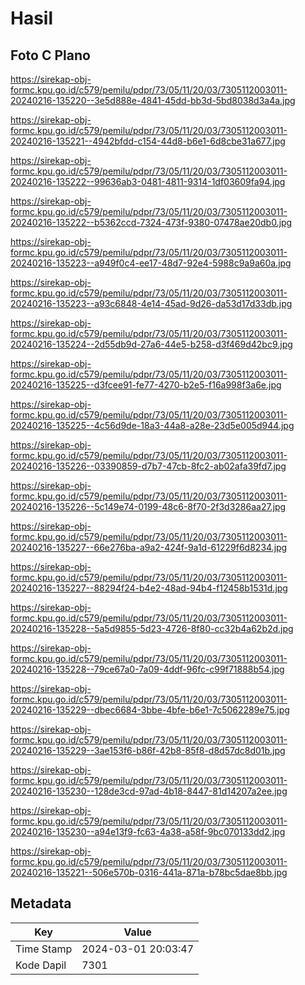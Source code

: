 # Hasil

## Foto C Plano

https://sirekap-obj-formc.kpu.go.id/c579/pemilu/pdpr/73/05/11/20/03/7305112003011-20240216-135220--3e5d888e-4841-45dd-bb3d-5bd8038d3a4a.jpg

https://sirekap-obj-formc.kpu.go.id/c579/pemilu/pdpr/73/05/11/20/03/7305112003011-20240216-135221--4942bfdd-c154-44d8-b6e1-6d8cbe31a677.jpg

https://sirekap-obj-formc.kpu.go.id/c579/pemilu/pdpr/73/05/11/20/03/7305112003011-20240216-135222--99636ab3-0481-4811-9314-1df03609fa94.jpg

https://sirekap-obj-formc.kpu.go.id/c579/pemilu/pdpr/73/05/11/20/03/7305112003011-20240216-135222--b5362ccd-7324-473f-9380-07478ae20db0.jpg

https://sirekap-obj-formc.kpu.go.id/c579/pemilu/pdpr/73/05/11/20/03/7305112003011-20240216-135223--a949f0c4-ee17-48d7-92e4-5988c9a9a60a.jpg

https://sirekap-obj-formc.kpu.go.id/c579/pemilu/pdpr/73/05/11/20/03/7305112003011-20240216-135223--a93c6848-4e14-45ad-9d26-da53d17d33db.jpg

https://sirekap-obj-formc.kpu.go.id/c579/pemilu/pdpr/73/05/11/20/03/7305112003011-20240216-135224--2d55db9d-27a6-44e5-b258-d3f469d42bc9.jpg

https://sirekap-obj-formc.kpu.go.id/c579/pemilu/pdpr/73/05/11/20/03/7305112003011-20240216-135225--d3fcee91-fe77-4270-b2e5-f16a998f3a6e.jpg

https://sirekap-obj-formc.kpu.go.id/c579/pemilu/pdpr/73/05/11/20/03/7305112003011-20240216-135225--4c56d9de-18a3-44a8-a28e-23d5e005d944.jpg

https://sirekap-obj-formc.kpu.go.id/c579/pemilu/pdpr/73/05/11/20/03/7305112003011-20240216-135226--03390859-d7b7-47cb-8fc2-ab02afa39fd7.jpg

https://sirekap-obj-formc.kpu.go.id/c579/pemilu/pdpr/73/05/11/20/03/7305112003011-20240216-135226--5c149e74-0199-48c6-8f70-2f3d3286aa27.jpg

https://sirekap-obj-formc.kpu.go.id/c579/pemilu/pdpr/73/05/11/20/03/7305112003011-20240216-135227--66e276ba-a9a2-424f-9a1d-61229f6d8234.jpg

https://sirekap-obj-formc.kpu.go.id/c579/pemilu/pdpr/73/05/11/20/03/7305112003011-20240216-135227--88294f24-b4e2-48ad-94b4-f12458b1531d.jpg

https://sirekap-obj-formc.kpu.go.id/c579/pemilu/pdpr/73/05/11/20/03/7305112003011-20240216-135228--5a5d9855-5d23-4726-8f80-cc32b4a62b2d.jpg

https://sirekap-obj-formc.kpu.go.id/c579/pemilu/pdpr/73/05/11/20/03/7305112003011-20240216-135228--79ce67a0-7a09-4ddf-96fc-c99f71888b54.jpg

https://sirekap-obj-formc.kpu.go.id/c579/pemilu/pdpr/73/05/11/20/03/7305112003011-20240216-135229--dbec6684-3bbe-4bfe-b6e1-7c5062289e75.jpg

https://sirekap-obj-formc.kpu.go.id/c579/pemilu/pdpr/73/05/11/20/03/7305112003011-20240216-135229--3ae153f6-b86f-42b8-85f8-d8d57dc8d01b.jpg

https://sirekap-obj-formc.kpu.go.id/c579/pemilu/pdpr/73/05/11/20/03/7305112003011-20240216-135230--128de3cd-97ad-4b18-8447-81d14207a2ee.jpg

https://sirekap-obj-formc.kpu.go.id/c579/pemilu/pdpr/73/05/11/20/03/7305112003011-20240216-135230--a94e13f9-fc63-4a38-a58f-9bc070133dd2.jpg

https://sirekap-obj-formc.kpu.go.id/c579/pemilu/pdpr/73/05/11/20/03/7305112003011-20240216-135221--506e570b-0316-441a-871a-b78bc5dae8bb.jpg


## Metadata

| Key        | Value               |
| ---------- | ------------------- |
| Time Stamp | 2024-03-01 20:03:47 |
| Kode Dapil | 7301                |



